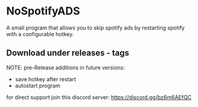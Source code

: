 # NoSpotifyADS
A small program that allows you to skip spotify ads by restarting spotify with a configurable hotkey.

Download under releases - tags
----
NOTE: pre-Release
additions in future versions:
- save hotkey after restart
- autostart program

for direct support join this discord server:
https://discord.gg/bz6m6AEfQC
